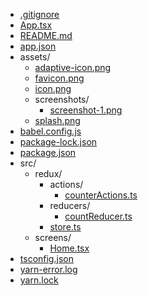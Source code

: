 - [.gitignore](.gitignore)
- [App.tsx](App.tsx)
- [README.md](README.md)
- [app.json](app.json)
- assets/
  - [adaptive-icon.png](assets/adaptive-icon.png)
  - [favicon.png](assets/favicon.png)
  - [icon.png](assets/icon.png)
  - screenshots/
    - [screenshot-1.png](assets/screenshots/screenshot-1.png)
  - [splash.png](assets/splash.png)
- [babel.config.js](babel.config.js)
- [package-lock.json](package-lock.json)
- [package.json](package.json)
- src/
  - redux/
    - actions/
      - [counterActions.ts](src/redux/actions/counterActions.ts)
    - reducers/
      - [countReducer.ts](src/redux/reducers/countReducer.ts)
    - [store.ts](src/redux/store.ts)
  - screens/
    - [Home.tsx](src/screens/Home.tsx)
- [tsconfig.json](tsconfig.json)
- [yarn-error.log](yarn-error.log)
- [yarn.lock](yarn.lock)
